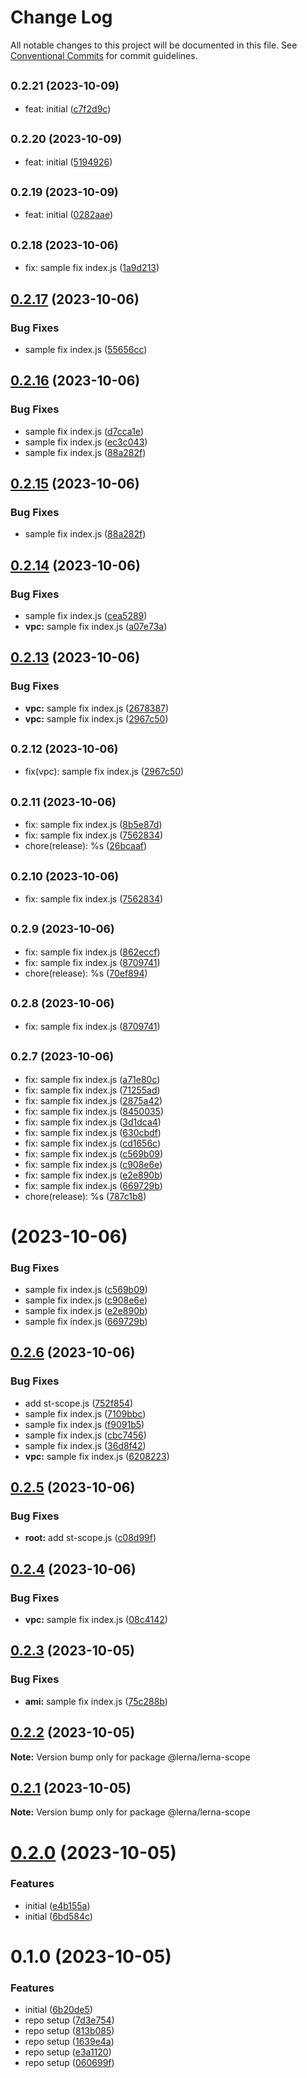 # Change Log

All notable changes to this project will be documented in this file.
See [Conventional Commits](https://conventionalcommits.org) for commit guidelines.

## <small>0.2.21 (2023-10-09)</small>

* feat: initial ([c7f2d9c](https://github.com/thejaswitricon/lerna-scope/commit/c7f2d9c))





## <small>0.2.20 (2023-10-09)</small>

* feat: initial ([5194926](https://github.com/thejaswitricon/lerna-scope/commit/5194926))





## <small>0.2.19 (2023-10-09)</small>

* feat: initial ([0282aae](https://github.com/thejaswitricon/lerna-scope/commit/0282aae))





## <small>0.2.18 (2023-10-06)</small>

* fix: sample fix index.js ([1a9d213](https://github.com/thejaswitricon/lerna-scope/commit/1a9d213))





## [0.2.17](https://github.com/thejaswitricon/lerna-scope/compare/@lerna/lerna-scope@0.2.16...@lerna/lerna-scope@0.2.17) (2023-10-06)


### Bug Fixes

* sample fix index.js ([55656cc](https://github.com/thejaswitricon/lerna-scope/commit/55656ccb0ad8c4b669c5dfb4dbb342b91c04a479))





## [0.2.16](https://github.com/thejaswitricon/lerna-scope/compare/@lerna/lerna-scope@0.2.15...@lerna/lerna-scope@0.2.16) (2023-10-06)


### Bug Fixes

* sample fix index.js ([d7cca1e](https://github.com/thejaswitricon/lerna-scope/commit/d7cca1e0ebae0f91cfb94aecacfd104cf8d665bf))
* sample fix index.js ([ec3c043](https://github.com/thejaswitricon/lerna-scope/commit/ec3c043b6f054c1c79b1ac54280ff5975117ef72))
* sample fix index.js ([88a282f](https://github.com/thejaswitricon/lerna-scope/commit/88a282f8f2f3c58b927e09a6ae567970b10bd8aa))





## [0.2.15](https://github.com/thejaswitricon/lerna-scope/compare/@lerna/lerna-scope@0.2.14...@lerna/lerna-scope@0.2.15) (2023-10-06)


### Bug Fixes

* sample fix index.js ([88a282f](https://github.com/thejaswitricon/lerna-scope/commit/88a282f8f2f3c58b927e09a6ae567970b10bd8aa))





## [0.2.14](https://github.com/thejaswitricon/lerna-scope/compare/@lerna/lerna-scope@0.2.13...@lerna/lerna-scope@0.2.14) (2023-10-06)


### Bug Fixes

* sample fix index.js ([cea5289](https://github.com/thejaswitricon/lerna-scope/commit/cea5289de83a3c853f00c8427e2b99a6d2c68793))
* **vpc:** sample fix index.js ([a07e73a](https://github.com/thejaswitricon/lerna-scope/commit/a07e73a543330d92c3b0cd978cdd0b63f3fc08c3))





## [0.2.13](https://github.com/thejaswitricon/lerna-scope/compare/@lerna/lerna-scope@0.2.12...@lerna/lerna-scope@0.2.13) (2023-10-06)


### Bug Fixes

* **vpc:** sample fix index.js ([2678387](https://github.com/thejaswitricon/lerna-scope/commit/2678387c91d0a996c371a6e022f86be6f923f8fd))
* **vpc:** sample fix index.js ([2967c50](https://github.com/thejaswitricon/lerna-scope/commit/2967c50c0331eb47664ae5a655e2a4c76963fb6d))





## <small>0.2.12 (2023-10-06)</small>

* fix(vpc): sample fix index.js ([2967c50](https://github.com/thejaswitricon/lerna-scope/commit/2967c50))





## <small>0.2.11 (2023-10-06)</small>

* fix: sample fix index.js ([8b5e87d](https://github.com/thejaswitricon/lerna-scope/commit/8b5e87d))
* fix: sample fix index.js ([7562834](https://github.com/thejaswitricon/lerna-scope/commit/7562834))
* chore(release): %s ([26bcaaf](https://github.com/thejaswitricon/lerna-scope/commit/26bcaaf))





## <small>0.2.10 (2023-10-06)</small>

* fix: sample fix index.js ([7562834](https://github.com/thejaswitricon/lerna-scope/commit/7562834))





## <small>0.2.9 (2023-10-06)</small>

* fix: sample fix index.js ([862eccf](https://github.com/thejaswitricon/lerna-scope/commit/862eccf))
* fix: sample fix index.js ([8709741](https://github.com/thejaswitricon/lerna-scope/commit/8709741))
* chore(release): %s ([70ef894](https://github.com/thejaswitricon/lerna-scope/commit/70ef894))





## <small>0.2.8 (2023-10-06)</small>

* fix: sample fix index.js ([8709741](https://github.com/thejaswitricon/lerna-scope/commit/8709741))





## <small>0.2.7 (2023-10-06)</small>

* fix: sample fix index.js ([a71e80c](https://github.com/thejaswitricon/lerna-scope/commit/a71e80c))
* fix: sample fix index.js ([71255ad](https://github.com/thejaswitricon/lerna-scope/commit/71255ad))
* fix: sample fix index.js ([2875a42](https://github.com/thejaswitricon/lerna-scope/commit/2875a42))
* fix: sample fix index.js ([8450035](https://github.com/thejaswitricon/lerna-scope/commit/8450035))
* fix: sample fix index.js ([3d1dca4](https://github.com/thejaswitricon/lerna-scope/commit/3d1dca4))
* fix: sample fix index.js ([630cbdf](https://github.com/thejaswitricon/lerna-scope/commit/630cbdf))
* fix: sample fix index.js ([cd1656c](https://github.com/thejaswitricon/lerna-scope/commit/cd1656c))
* fix: sample fix index.js ([c569b09](https://github.com/thejaswitricon/lerna-scope/commit/c569b09))
* fix: sample fix index.js ([c908e6e](https://github.com/thejaswitricon/lerna-scope/commit/c908e6e))
* fix: sample fix index.js ([e2e890b](https://github.com/thejaswitricon/lerna-scope/commit/e2e890b))
* fix: sample fix index.js ([669729b](https://github.com/thejaswitricon/lerna-scope/commit/669729b))
* chore(release): %s ([787c1b8](https://github.com/thejaswitricon/lerna-scope/commit/787c1b8))





# [](https://github.com/thejaswitricon/lerna-scope/compare/@lerna/lerna-scope@0.2.6...@lerna/lerna-scope@) (2023-10-06)


### Bug Fixes

* sample fix index.js ([c569b09](https://github.com/thejaswitricon/lerna-scope/commit/c569b09f4fa56c8d61c625bcf9145b21a5ac0db1))
* sample fix index.js ([c908e6e](https://github.com/thejaswitricon/lerna-scope/commit/c908e6e3a3a6f732674a0723cecec35fedacbe21))
* sample fix index.js ([e2e890b](https://github.com/thejaswitricon/lerna-scope/commit/e2e890bcb2bc773e6f737af6a9e27ae70a2559f6))
* sample fix index.js ([669729b](https://github.com/thejaswitricon/lerna-scope/commit/669729ba39181c17a8fe02d3afb8853154f2d952))





## [0.2.6](https://github.com/thejaswitricon/lerna-scope/compare/@lerna/lerna-scope@0.2.5...@lerna/lerna-scope@0.2.6) (2023-10-06)


### Bug Fixes

* add st-scope.js ([752f854](https://github.com/thejaswitricon/lerna-scope/commit/752f854cb7933c2dfbd0332ff7123577793bb60b))
* sample fix index.js ([7109bbc](https://github.com/thejaswitricon/lerna-scope/commit/7109bbc762600117a9be2a6b24c19703eb568665))
* sample fix index.js ([f9091b5](https://github.com/thejaswitricon/lerna-scope/commit/f9091b5401203064f0e7c35d4d9fe86515ffc8c8))
* sample fix index.js ([cbc7456](https://github.com/thejaswitricon/lerna-scope/commit/cbc745677550344093e819cde71ef9b019026134))
* sample fix index.js ([36d8f42](https://github.com/thejaswitricon/lerna-scope/commit/36d8f4234d52ea4fe74d1e7b2a4bb84374a72a2f))
* **vpc:** sample fix index.js ([6208223](https://github.com/thejaswitricon/lerna-scope/commit/62082237d7ec51c63dce8b64530ecc88c2b61c25))





## [0.2.5](https://github.com/thejaswitricon/lerna-scope/compare/@lerna/lerna-scope@0.2.4...@lerna/lerna-scope@0.2.5) (2023-10-06)


### Bug Fixes

* **root:** add st-scope.js ([c08d99f](https://github.com/thejaswitricon/lerna-scope/commit/c08d99f8a2ee0abb3fea83e2b1f05f254c32066a))





## [0.2.4](https://github.com/thejaswitricon/lerna-scope/compare/@lerna/lerna-scope@0.2.3...@lerna/lerna-scope@0.2.4) (2023-10-06)


### Bug Fixes

* **vpc:** sample fix index.js ([08c4142](https://github.com/thejaswitricon/lerna-scope/commit/08c4142b18ccd467a65d2c7edcf8d2c012c933c9))





## [0.2.3](https://github.com/thejaswitricon/lerna-scope/compare/@lerna/lerna-scope@0.2.2...@lerna/lerna-scope@0.2.3) (2023-10-05)


### Bug Fixes

* **ami:** sample fix index.js ([75c288b](https://github.com/thejaswitricon/lerna-scope/commit/75c288b55ee9a54f458b1290f8c320726e845af1))





## [0.2.2](https://github.com/thejaswitricon/lerna-scope/compare/@lerna/lerna-scope@0.2.1...@lerna/lerna-scope@0.2.2) (2023-10-05)

**Note:** Version bump only for package @lerna/lerna-scope





## [0.2.1](https://github.com/thejaswitricon/lerna-scope/compare/@lerna/lerna-scope@0.2.0...@lerna/lerna-scope@0.2.1) (2023-10-05)

**Note:** Version bump only for package @lerna/lerna-scope





# [0.2.0](https://github.com/thejaswitricon/lerna-scope/compare/@lerna/lerna-scope@0.1.0...@lerna/lerna-scope@0.2.0) (2023-10-05)


### Features

* initial ([e4b155a](https://github.com/thejaswitricon/lerna-scope/commit/e4b155ac2f90aaf723db30ceea5f240ec77b39b7))
* initial ([6bd584c](https://github.com/thejaswitricon/lerna-scope/commit/6bd584c1851853ad2800baa87cbd8e401bddadd7))





# 0.1.0 (2023-10-05)


### Features

* initial ([6b20de5](https://github.com/thejaswitricon/lerna-scope/commit/6b20de58285fa1e2bc8fe864bf82ae8d49c2de49))
* repo setup ([7d3e754](https://github.com/thejaswitricon/lerna-scope/commit/7d3e7549f393db1b56620c46d851980c570cfa31))
* repo setup ([813b085](https://github.com/thejaswitricon/lerna-scope/commit/813b085284835ceac0105eb08e1300538b311abc))
* repo setup ([1639e4a](https://github.com/thejaswitricon/lerna-scope/commit/1639e4a5c3598e1fec5b7fd340c6e4cebee0f2ac))
* repo setup ([e3a1120](https://github.com/thejaswitricon/lerna-scope/commit/e3a112002ea1206ef5c02cf8b3866786bea6b372))
* repo setup ([060699f](https://github.com/thejaswitricon/lerna-scope/commit/060699f74a6af597b4a6d866891d11e8c2f12c44))

